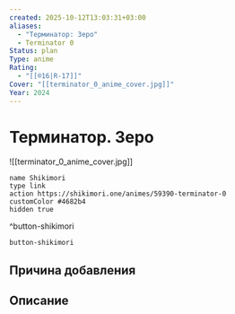 ```yaml
---
created: 2025-10-12T13:03:31+03:00
aliases:
  - "Терминатор: Зеро"
  - Terminator 0
Status: plan
Type: anime
Rating:
  - "[[®️16|R-17]]"
Cover: "[[terminator_0_anime_cover.jpg]]"
Year: 2024
---
```


# Терминатор. Зеро

![[terminator_0_anime_cover.jpg]]



```button
name Shikimori
type link
action https://shikimori.one/animes/59390-terminator-0
customColor #4682b4
hidden true
```
^button-shikimori





`button-shikimori`

## Причина добавления




## Описание


